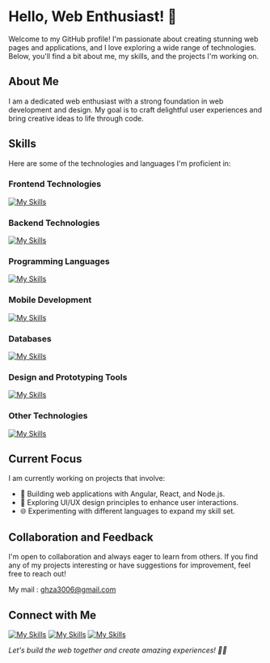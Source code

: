 # Hello, Web Enthusiast! 👋

Welcome to my GitHub profile! I'm passionate about creating stunning web pages and applications, and I love exploring a wide range of technologies. Below, you'll find a bit about me, my skills, and the projects I'm working on.

## About Me

I am a dedicated web enthusiast with a strong foundation in web development and design. My goal is to craft delightful user experiences and bring creative ideas to life through code.

## Skills

Here are some of the technologies and languages I'm proficient in:

### Frontend Technologies
[![My Skills](https://skillicons.dev/icons?i=html,css,sass,js,angular,react,svg&theme=light)](https://skillicons.dev)

### Backend Technologies
[![My Skills](https://skillicons.dev/icons?i=nodejs,java,python,express&theme=light)](https://skillicons.dev)

### Programming Languages
[![My Skills](https://skillicons.dev/icons?i=c,cs,cpp,dart,python,ts&theme=light)](https://skillicons.dev)

### Mobile Development
[![My Skills](https://skillicons.dev/icons?i=androidstudio,flutter&theme=light)](https://skillicons.dev)

### Databases
[![My Skills](https://skillicons.dev/icons?i=mongodb&theme=light)](https://skillicons.dev)

### Design and Prototyping Tools
[![My Skills](https://skillicons.dev/icons?i=figma&theme=light)](https://skillicons.dev)

### Other Technologies
[![My Skills](https://skillicons.dev/icons?i=tailwind,powershell,bootstrap&theme=light)](https://skillicons.dev)

## Current Focus

I am currently working on projects that involve:

- 🚀 Building web applications with Angular, React, and Node.js.
- 🎨 Exploring UI/UX design principles to enhance user interactions.
- 🌐 Experimenting with different languages to expand my skill set.

## Collaboration and Feedback

I'm open to collaboration and always eager to learn from others. If you find any of my projects interesting or have suggestions for improvement, feel free to reach out!

My mail : ghza3006@gmail.com

## Connect with Me
[![My Skills](https://skillicons.dev/icons?i=linkedin&theme=light)](www.linkedin.com/in/ghanshyamsinh-zala-1a1b9924b)
[![My Skills](https://skillicons.dev/icons?i=instagram&theme=light)](https://www.instagram.com/ghanshyamsinh_zala__/)
[![My Skills](https://skillicons.dev/icons?i=figma&theme=light)](https://www.figma.com/@GZee)

*Let's build the web together and create amazing experiences! 🚀✨*
